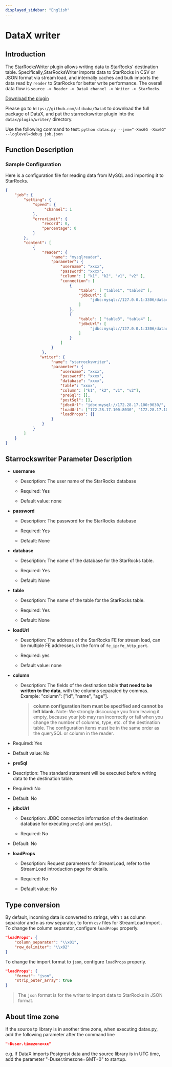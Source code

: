 ```yaml
---
displayed_sidebar: "English"
---
```


# DataX writer

## Introduction

The StarRocksWriter plugin allows writing data to StarRocks' destination table. Specifically,StarRocksWriter imports data to StarRocks in CSV or JSON format via stream load, and internally caches and bulk imports the data read by `reader` to StarRocks for better write performance. The overall data flow is `source -> Reader -> DataX channel -> Writer -> StarRocks`.

[Download the plugin](https://github.com/StarRocks/DataX/releases)

Please go to `https://github.com/alibaba/DataX` to download the full package of DataX, and put the starrockswriter plugin into the `datax/plugin/writer/` directory.

Use the following command to test:
`python datax.py --jvm="-Xms6G -Xmx6G" --loglevel=debug job.json`

## Function Description

### Sample Configuration

Here is a configuration file for reading data from MySQL and importing it to StarRocks.

```json
{
    "job": {
        "setting": {
            "speed": {
                 "channel": 1
            },
            "errorLimit": {
                "record": 0,
                "percentage": 0
            }
        },
        "content": [
            {
                "reader": {
                    "name": "mysqlreader",
                    "parameter": {
                        "username": "xxxx",
                        "password": "xxxx",
                        "column": [ "k1", "k2", "v1", "v2" ],
                        "connection": [
                            {
                                "table": [ "table1", "table2" ],
                                "jdbcUrl": [
                                     "jdbc:mysql://127.0.0.1:3306/datax_test1"
                                ]
                            },
                            {
                                "table": [ "table3", "table4" ],
                                "jdbcUrl": [
                                     "jdbc:mysql://127.0.0.1:3306/datax_test2"
                                ]
                            }
                        ]
                    }
                },
               "writer": {
                    "name": "starrockswriter",
                    "parameter": {
                        "username": "xxxx",
                        "password": "xxxx",
                        "database": "xxxx",
                        "table": "xxxx",
                        "column": ["k1", "k2", "v1", "v2"],
                        "preSql": [],
                        "postSql": [], 
                        "jdbcUrl": "jdbc:mysql://172.28.17.100:9030/",
                        "loadUrl": ["172.28.17.100:8030", "172.28.17.100:8030"],
                        "loadProps": {}
                    }
                }
            }
        ]
    }
}

```

## Starrockswriter Parameter Description

* **username**

  * Description: The user name of the StarRocks database

  * Required: Yes

  * Default value: none

* **password**

  * Description: The password for the StarRocks database

  * Required: Yes

  * Default: None

* **database**

  * Description: The name of the database for the StarRocks table.

  * Required: Yes

  * Default: None

* **table**

  * Description: The name of the table for the StarRocks table.

  * Required: Yes

  * Default: None

* **loadUrl**

  * Description: The address of the StarRocks FE for stream load, can be multiple FE addresses, in the form of `fe_ip:fe_http_port`.

  * Required: yes

  * Default value: none

* **column**

  * Description: The fields of the destination table **that need to be written to the data**, with the columns separated by commas. Example: "column": ["id", "name", "age"].
    >**column configuration item must be specified and cannot be left blank.**
    >Note: We strongly discourage you from leaving it empty, because your job may run incorrectly or fail when you change the number of columns, type, etc. of the destination table. The configuration items      must be in the same order as the querySQL or column in the reader.

* Required: Yes

* Default value: No

* **preSql**

* Description: The standard statement will be executed before writing data to the destination table.

* Required: No

* Default: No

* **jdbcUrl**

  * Description: JDBC connection information of the destination database for executing `preSql` and `postSql`.
  
  * Required: No

* Default: No

* **loadProps**

  * Description: Request parameters for StreamLoad, refer to the StreamLoad introduction page for details.

  * Required: No

  * Default value: No

## Type conversion

By default, incoming data is converted to strings, with `t` as column separator and `n` as row separator, to form `csv` files for StreamLoad import     .
To change the column separator, configure `loadProps` properly.

```json
"loadProps": {
    "column_separator": "\\x01",
    "row_delimiter": "\\x02" 
}
```

To change the import format to `json`, configure `loadProps` properly.

```json
"loadProps": {
    "format": "json",
    "strip_outer_array": true
}
```

> The `json` format is for the writer to import data to StarRocks in JSON format.

## About time zone

If the source tp library is in another time zone, when executing datax.py, add the following parameter after the command line

```json
"-Duser.timezone=xx"
```

e.g. If DataX imports Postgrest data and the source library is in UTC time, add the parameter "-Duser.timezone=GMT+0" to startup.
